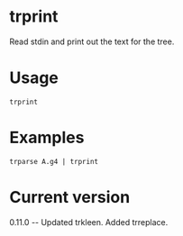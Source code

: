# trprint

Read stdin and print out the text for the tree.

# Usage

    trprint

# Examples

    trparse A.g4 | trprint

# Current version

0.11.0 -- Updated trkleen. Added trreplace.
